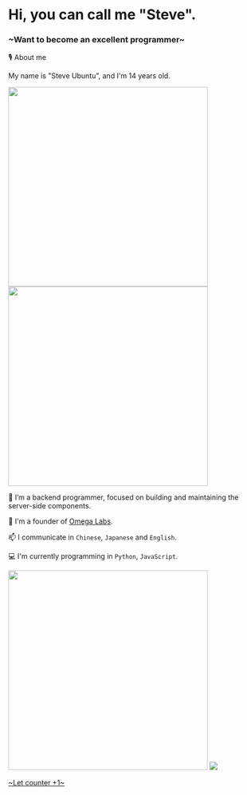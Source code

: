 # Hi, you can call me "Steve".
### ~Want to become an excellent programmer~

🎙️ About me

My name is "Steve Ubuntu", and I'm 14 years old.

<img src="https://github-readme-stats.vercel.app/api?username=stevesuk0&count_private=true&show_icons=true&theme=radical" width="400"/>

<img src="https://github-readme-streak-stats.herokuapp.com/?user=Stevesuk0&theme=tokyonight" width="400"/>


🌱 I’m a backend programmer, focused on building and maintaining the server-side components.

👯 I'm a founder of [Omega Labs](https://github.com/the-OmegaLabs).

📫 I communicate in `Chinese`, `Japanese` and `English`.

💻 I'm currently programming in `Python`, `JavaScript`.

<img src="https://github-readme-stats.vercel.app/api/top-langs/?username=Stevesuk0&theme=radical" width="400"/>

<img src="https://profile-counter.glitch.me/Stevesuk0/count.svg"/>

[~Let counter +1~](https://github.com/Stevesuk0)
